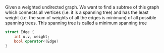 Given a weighted undirected graph. We want to find a subtree of this graph which connects all vertices (i.e. it is a spanning tree) and has the least weight (i.e. the sum of weights of all the edges is minimum) of all possible spanning trees. This spanning tree is called a minimum spanning tree

```cpp
struct Edge {
	int u,v, weight;
	bool operator<(Edge)
}
```